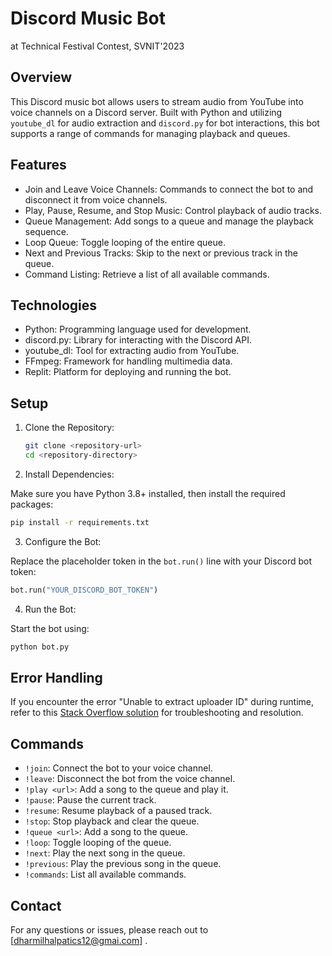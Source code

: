 # Discord Music Bot
at Technical Festival Contest, SVNIT'2023

## Overview

This Discord music bot allows users to stream audio from YouTube into voice channels on a Discord server. Built with Python and utilizing `youtube_dl` for audio extraction and `discord.py` for bot interactions, this bot supports a range of commands for managing playback and queues.

## Features

- Join and Leave Voice Channels: Commands to connect the bot to and disconnect it from voice channels.
- Play, Pause, Resume, and Stop Music: Control playback of audio tracks.
- Queue Management: Add songs to a queue and manage the playback sequence.
- Loop Queue: Toggle looping of the entire queue.
- Next and Previous Tracks: Skip to the next or previous track in the queue.
- Command Listing: Retrieve a list of all available commands.

## Technologies

- Python: Programming language used for development.
- discord.py: Library for interacting with the Discord API.
- youtube_dl: Tool for extracting audio from YouTube.
- FFmpeg: Framework for handling multimedia data.
- Replit: Platform for deploying and running the bot.

## Setup

1. Clone the Repository:

   ```bash
   git clone <repository-url>
   cd <repository-directory>

2. Install Dependencies:

 Make sure you have Python 3.8+ installed, then install the required packages:

   ```bash
   pip install -r requirements.txt
   ```
   
3. Configure the Bot:

 Replace the placeholder token in the `bot.run()` line with your Discord bot token:

   ```python
   bot.run("YOUR_DISCORD_BOT_TOKEN")
   ```

4. Run the Bot:

 Start the bot using:

   ```bash
   python bot.py
   ```

## Error Handling

If you encounter the error "Unable to extract uploader ID" during runtime, refer to this [Stack Overflow solution](https://stackoverflow.com/questions/75495800/error-unable-to-extract-uploader-id-youtube-discord-py) for troubleshooting and resolution.

## Commands

- `!join`: Connect the bot to your voice channel.
- `!leave`: Disconnect the bot from the voice channel.
- `!play <url>`: Add a song to the queue and play it.
- `!pause`: Pause the current track.
- `!resume`: Resume playback of a paused track.
- `!stop`: Stop playback and clear the queue.
- `!queue <url>`: Add a song to the queue.
- `!loop`: Toggle looping of the queue.
- `!next`: Play the next song in the queue.
- `!previous`: Play the previous song in the queue.
- `!commands`: List all available commands.

## Contact

For any questions or issues, please reach out to
[dharmilhalpatics12@gmai.com] .
